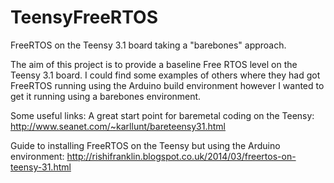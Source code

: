 # TeensyFreeRTOS
FreeRTOS on the Teensy 3.1 board taking a "barebones" approach.

The aim of this project is to provide a baseline Free RTOS level on the Teensy
3.1 board. I could find some examples of others where they had got FreeRTOS
running using the Arduino build environment however I wanted to get it running
using a barebones environment.

Some useful links:
A great start point for baremetal coding on the Teensy:
http://www.seanet.com/~karllunt/bareteensy31.html

Guide to installing FreeRTOS on the Teensy but using the Arduino environment:
http://rishifranklin.blogspot.co.uk/2014/03/freertos-on-teensy-31.html
